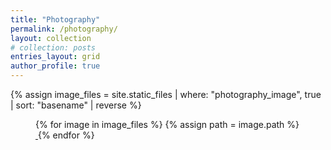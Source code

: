 ```yaml
---
title: "Photography"
permalink: /photography/
layout: collection
# collection: posts
entries_layout: grid
author_profile: true
---
```


{% assign image_files = site.static_files | where: "photography_image", true | sort: "basename" | reverse %}

<figure class="third">
{% for image in image_files %}
{% assign path = image.path %}
<a class="image-popup" href="{{ path }}">
  <img data-src="{{ path }}" class ="lazyload" />
</a>
{% endfor %}
</figure>